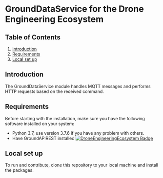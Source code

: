 # GroundDataService for the Drone Engineering Ecosystem

## Table of Contents

1. [Introduction](#introduction)
2. [Requirements](#requirements)
3. [Local set up](#local-set-up)


## Introduction

The GroundDataService module handles MQTT messages and performs HTTP requests based on the received command.

## Requirements

Before starting with the installation, make sure you have the following software installed on your system:

- Python 3.7, use version 3.7.6 if you have any problem with others.
- Have GroundAPIREST installed [![DroneEngineeringEcosystem Badge](https://img.shields.io/badge/DEE-GroundAPIREST-brightgreen.svg)](https://github.com/eloimoncho/GroundAPIREST)

## Local set up

To run and contribute, clone this repository to your local machine and install the packages.
